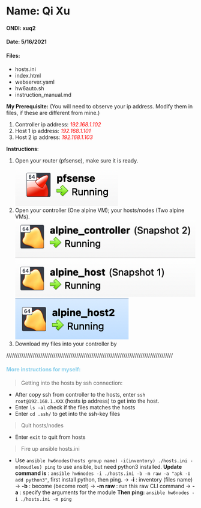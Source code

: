 # Name: Qi Xu
#### ONDI: xuq2
#### Date: 5/16/2021

#### Files: 
- hosts.ini
- index.html
- webserver.yaml 
- hw6auto.sh
- instruction_manual.md

**My Prerequisite:**
(You will need to observe your ip address. Modify them in files, if these are different from mine.)
1. Controller ip address: <em style="color:red">192.168.1.102</em>
2. Host 1 ip address: <em style="color:red">192.168.1.101</em>
3. Host 2 ip address: <em style="color:red">192.168.1.103</em>

**Instructions**: 
1. Open your router (pfsense), make sure it is ready. ![image](/imgaes/router.png)
2. Open your controller (One alpine VM); your hosts/nodes (Two alpine VMs).
 ![image](/imgaes/host.png)![image](/imgaes/host2.png)
3. Download my files into your controller by 



////////////////////////////////////////////////////////////////////////////////////////
<h4 style="color:skyblue">More instructions for myself:</h4>

> Getting into the hosts by ssh connection:
- After copy ssh from controller to the hosts, enter `ssh root@192.168.1.XXX` (hosts ip address) to get into the host.
- Enter `ls -al` check if the files matches the hosts
- Enter `cd .ssh/` to get into the ssh-key files
> Quit hosts/nodes
- Enter `exit` to quit from hosts
> Fire up ansible hosts.ini
- Use `ansible hw6nodes(hosts group name) -i(inventory) ./hosts.ini -m(moudles) ping` to use ansible, but need python3 installed. 
**Update command is** : 
`ansible hw6nodes -i ./hosts.ini -b -m raw -a "apk -U add python3"`, first install python, then ping.
-> **-i** : inventory (files name)
-> **-b** : become (become root)
-> **-m raw** : run this raw CLI command
-> **-a** : specify the arguments for the module
**Then ping:**
`ansible hw6nodes -i ./hosts.ini -m ping`